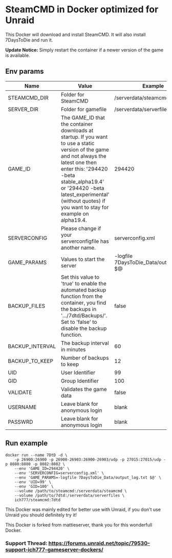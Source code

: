 # SteamCMD in Docker optimized for Unraid
This Docker will download and install SteamCMD. It will also install 7DaysToDie and run it.

**Update Notice:** Simply restart the container if a newer version of the game is available.

## Env params
| Name | Value | Example |
| --- | --- | --- |
| STEAMCMD_DIR | Folder for SteamCMD | /serverdata/steamcmd |
| SERVER_DIR | Folder for gamefile | /serverdata/serverfiles |
| GAME_ID | The GAME_ID that the container downloads at startup. If you want to use a static version of the game and not always the latest one then enter this: '294420 -beta stable_alpha19.4' or '294420 -beta latest_experimental' (without quotes) if you want to stay for example on alpha19.4. | 294420 |
| SERVERCONFIG | Please change if your serverconfigfile has another name. | serverconfig.xml |
| GAME_PARAMS | Values to start the server | -logfile 7DaysToDie_Data/output_log.txt $@ |
| BACKUP_FILES | Set this value to 'true' to enable the automated backup function from the container, you find the backups in '.../7dtd/Backups/'. Set to 'false' to disable the backup function. | false |
| BACKUP_INTERVAL | The backup interval in minutes | 60 |
|BACKUP_TO_KEEP | Number of backups to keep | 12 |
| UID | User Identifier | 99 |
| GID | Group Identifier | 100 |
| VALIDATE | Validates the game data | false |
| USERNAME | Leave blank for anonymous login | blank |
| PASSWRD | Leave blank for anonymous login | blank |


## Run example
```
docker run --name 7DtD -d \
	-p 26900:26900 -p 26900-26903:26900-26903/udp -p 27015:27015/udp -p 8080:8080 -p 8082:8082 \
	--env 'GAME_ID=294420' \
	--env 'SERVERCONFIG=serverconfig.xml' \
	--env 'GAME_PARAMS=-logfile 7DaysToDie_Data/output_log.txt $@' \
	--env 'UID=99' \
	--env 'GID=100' \
	--volume /path/to/steamcmd:/serverdata/steamcmd \
	--volume /path/to/7dtd:/serverdata/serverfiles \
	ich777/steamcmd:7dtd
```

This Docker was mainly edited for better use with Unraid, if you don't use Unraid you should definitely try it!


This Docker is forked from mattieserver, thank you for this wonderfull Docker.

### Support Thread: https://forums.unraid.net/topic/79530-support-ich777-gameserver-dockers/